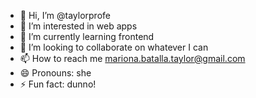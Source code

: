 - 👋 Hi, I’m @taylorprofe
- 👀 I’m interested in web apps
- 🌱 I’m currently learning frontend
- 💞️ I’m looking to collaborate on whatever I can
- 📫 How to reach me mariona.batalla.taylor@gmail.com
- 😄 Pronouns: she
- ⚡ Fun fact: dunno!

<!---
taylorprofe/taylorprofe is a ✨ special ✨ repository because its `README.md` (this file) appears on your GitHub profile.
You can click the Preview link to take a look at your changes.
--->
